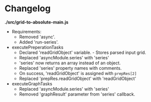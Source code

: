 # Changelog

**./src/grid-to-absolute-main.js**
* Requirements:
	* Removed 'async'.
	* Added 'run-series'.
* executePreperationTasks
	* Declared 'readGridObject' variable. - Stores parsed input grid.
	* Replaced 'asyncModule.series' with 'series'
	* 'series' now returns an array instead of an object.
	* Replaced 'series' property names with comments.
	* On success, 'readGridObject' is assigned with `prepRes[2]`
	* Replaced 'prepRes.readGridObject' with 'readGridObject'
* executeGraphTasks
	* Replaced 'asyncModule.series' with 'series'
	* Removed 'graphResult' parameter from 'series' callback.
